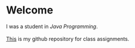 <h1>Welcome</h1>
<p>
    I was a student in <i>Java Programming</i>. 
  <br><br><a href="https://github.com/joelxdav/joelxdav.github.io/tree/main/school/itse-2417/src">This</a> is my github repository for class assignments.
</p>
<br>
